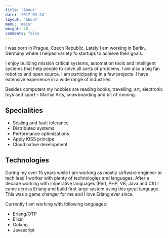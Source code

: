 ```yaml
---
title: 'About'
date: '2017-09-24'
layout: 'about'
menu: 'main'
weight: 20
comments: false
---
```


I was born in Prague, Czech Republic. Lately I am working in Berlin, Germany where I helped variety fo startups to achieve their goals.

I enjoy building mission critical systems, automation tools and intelligent systems that help people to solve all sorts of problems. I am also a big fan robotics and open source. I am participating in a few projects. I have extensive experience in a wide range of industries.

Besides computers my hobbies are reading books, travelling, art, electronic toys and sport – Martial Arts, snowboarding and bit of running.

## Specialities

- Scaling and fault tolerance
- Distributed systems
- Performance optimizations
- Apply KISS principe
- Cloud native development

## Technologies

During my over 15 years while I am working as mostly software engineer or tech lead I worker with plenty of technologies and languages. After a decade working with imperative languages (Perl, PHP, VB, Java and C#) I came across Erlang and build first large system using this great language. This was a game changer for me and I love Erlang ever since.

Currently I am working with following languages:

- Erlang/OTP
- Elixir
- Golang
- Javascript
